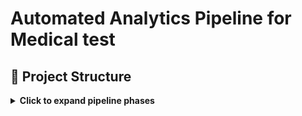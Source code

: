 # **Automated Analytics Pipeline for Medical test**

## 📁 Project Structure

<details>
<summary><strong>Click to expand pipeline phases</strong></summary>

### **3-steps-process-pipeline**

[`1_doc-automation`](https://github.com/gnrtd/medical_assistance_public/tree/1_doc-automation)
[`2_archive-to-csv`](https://github.com/gnrtd/medical_assistance_public/tree/2_archive-to-csv)
[`2_archive-to-csv`](https://github.com/gnrtd/medical_assistance_public/tree/2_archive-to-csv)

### 📁 Repository Structure

- `visuals/` – infographics
- `docs/` - docs
- `scripts/` – generation scripts (screenshots)
- `templates/` – document templates
  
### 📄 Detailed Documentation

- `1_doc-automation` [Automation: Word & Email Templates](docs/README_1_doc-automation.md)
- `2_archive-to-csv` [ETL: Archive to CSV](docs/README_2_archive-to-csv.md)
- `3_analytics-insights` [Analytics & Dashboards](docs/README_3_analytics-insights.md)

---

###  [`1_doc-automation`](https://github.com/gnrtd/medical_assistance_public/tree/1_doc-automation)
- Automates daily generation of Word report templates using 6 different schedules a month.  
- Includes dynamic folder creation, templating, and 📧 email draft scheduling via PowerShell and Google Apps Script.

---

###  [`2_archive-to-csv`](https://github.com/gnrtd/medical_assistance_public/tree/2_archive-to-csv)
- Parses and cleans archived report files 📂.  
- Extracts data and normalizes it into CSV for SQL/Excel pipelines.

---

###  [`3_analytics-insights`](https://github.com/gnrtd/medical_assistance_public/tree/3_analytics-insights)
- Visualizes trends using Tableau 📈.  
- Analyzes office workloads and gives other essential insights.

---

🔐 Disclaimer All names, schedules, and content are synthetic. This branch is designed strictly for portfolio demonstration and technical evaluation purposes.

</details>




